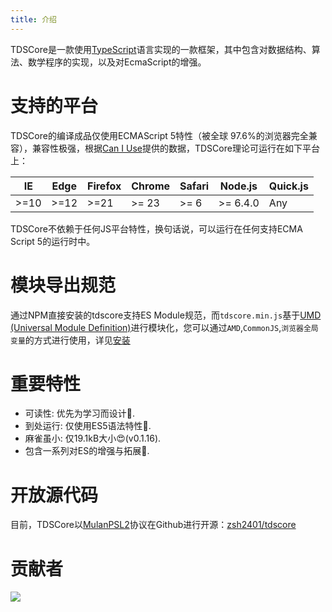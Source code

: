 ```yaml
---
title: 介绍
---
```

TDSCore是一款使用[TypeScript](https://www.typescriptlang.org/)语言实现的一款框架，其中包含对数据结构、算法、数学程序的实现，以及对EcmaScript的增强。

# 支持的平台
TDSCore的编译成品仅使用ECMAScript 5特性（被全球	97.6%的浏览器完全兼容），兼容性极强，根据[Can I Use](https://caniuse.com/?search=ES5&static=1)提供的数据，TDSCore理论可运行在如下平台上：

|  IE   | Edge  | Firefox | Chrome | Safari| Node.js | Quick.js |
|  ----  | ----  | ---- | ---- | ---- |  ---- | ---- | 
| >=10  | >=12 | >=21 | >= 23 | >= 6 | >= 6.4.0 | Any |

TDSCore不依赖于任何JS平台特性，换句话说，可以运行在任何支持ECMA Script 5的运行时中。

# 模块导出规范
通过NPM直接安装的tdscore支持ES Module规范，而`tdscore.min.js`基于[UMD (Universal Module Definition)](https://github.com/umdjs/umd)进行模块化，您可以通过`AMD`,`CommonJS`,`浏览器全局变量`的方式进行使用，详见[安装](/docs/guide/installation)

# 重要特性
* 可读性: 优先为学习而设计🌌.
* 到处运行: 仅使用ES5语法特性🚄.
* 麻雀虽小:  仅19.1kB大小😍(v0.1.16).
* 包含一系列对ES的增强与拓展🚀.

# 开放源代码
目前，TDSCore以[MulanPSL2](http://license.coscl.org.cn/MulanPSL2)协议在Github进行开源：[zsh2401/tdscore](https://github.com/zsh2401/tdscore)

# 贡献者

![](https://contrib.rocks/image?repo=zsh2401/tdscore)